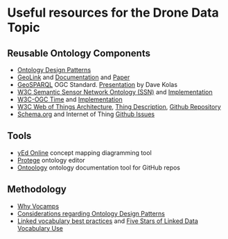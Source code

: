 # Useful resources for the Drone Data Topic

## Reusable Ontology Components
- [Ontology Design Patterns](http://ontologydesignpatterns.org/wiki/Main_Page)
- [GeoLink](http://schema.geolink.org) and [Documentation](http://schema.geolink.org/patterns/core/main-pattern-collections.pdf) and [Paper](http://geog.ucsb.edu/~jano/2015-iswc-geolinkpattern-main.pdf)
- [GeoSPARQL](http://www.opengeospatial.org/standards/geosparql) OGC Standard. [Presentation](http://ontolog.cim3.net/file/work/EarthScienceOntolog/2012-12-12_EarthScienceOntolog_session-5/GeoSPARQL_Getting_Started--DaveKolas_20121212.pdf) by Dave Kolas
- [W3C Semantic Sensor Network Ontology (SSN)](https://www.w3.org/TR/vocab-ssn/)  and [Implementation]( https://github.com/w3c/sdw/tree/gh-pages/ssn/integrated)
- [W3C-OGC Time](https://www.w3.org/TR/owl-time/) and [Implementation](https://github.com/w3c/sdw/tree/gh-pages/time)
- [W3C Web of Things Architecture](https://www.w3.org/TR/wot-architecture/), [Thing Description](https://www.w3.org/TR/wot-thing-description/),  [Github Repository](https://github.com/w3c/wot)
- [Schema.org](http://schema.org) and Internet of Thing [Github Issues](https://github.com/schemaorg/schemaorg/issues/1272)



## Tools
- [yEd Online](https://www.yworks.com/yed-live/) concept mapping diagramming tool
- [Protege](https://protege.stanford.edu) ontology editor
- [Ontoology](http://ontoology.linkeddata.es) ontology documentation tool for GitHub repos


## Methodology
- [Why Vocamps](http://geog.ucsb.edu/~jano/2015-diversitypp-invited.pdf)
- [Considerations regarding Ontology Design Patterns](https://pdfs.semanticscholar.org/b463/8c8029fdea73c981ac562e29417dc00807c2.pdf)
- [Linked vocabulary best practices](http://lov.okfn.org/Recommendations_Vocabulary_Design.pdf) and [Five Stars of Linked Data Vocabulary Use](http://geog.ucsb.edu/~jano/swj653.pdf)

